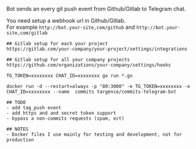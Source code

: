Bot sends an every git push event from Github/Gitlab to Telegram chat.  

You need setup a webhook url in Github/Gitlab.   
For example `http://bot.your-site,com/github` and `http://bot.your-site,com/gitlab`   


```
## Gitlab setup for each your project
https://gitlab.com/your-company/your-project/settings/integrations

## Gitlab setup for all your company projects
https://github.com/organizations/your-company/settings/hooks
```

```
TG_TOKEN=xxxxxxxx CHAT_ID=xxxxxxxx go run *.go
```

```
docker run -d --restart=always -p "80:3000" -e TG_TOKEN=xxxxxxxx -e CHAT_ID=xxxxxxxx --name  commits targence/commits-telegram-bot

```

```
## TODO
- add tag_push event
- add https and and secret token support
- bypass a non-commits requests (spam, ect)
```

```
## NOTES
- Docker files I use mainly for testing and development, not for production
```